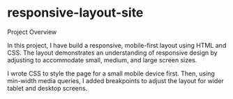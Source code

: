 # responsive-layout-site

Project Overview

In this project, I have build a responsive, mobile-first layout using HTML and CSS. The layout demonstrates an understanding of responsive design by adjusting to accommodate small, medium, and large screen sizes.

I wrote CSS to style the page for a small mobile device first. Then, using min-width media queries, I added breakpoints to adjust the layout for wider tablet and desktop screens.
 
